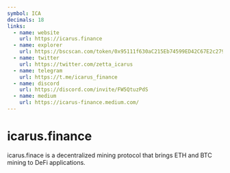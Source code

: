 ```yaml
---
symbol: ICA
decimals: 18
links:
  - name: website
    url: https://icarus.finance
  - name: explorer
    url: https://bscscan.com/token/0x95111f630aC215Eb74599ED42C67E2c2790d69e2
  - name: twitter
    url: https://twitter.com/zetta_icarus
  - name: telegram
    url: https://t.me/icarus_finance
  - name: discord
    url: https://discord.com/invite/FW5QtuzPdS
  - name: medium
    url: https://icarus-finance.medium.com/
---
```


# icarus.finance

icarus.finace is a decentralized mining protocol that brings ETH and BTC mining to DeFi applications.
